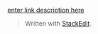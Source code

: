 [enter link description here](https://www.youtube.com/watch?v=qOvlaIsRgXU)


> Written with [StackEdit](https://stackedit.io/).
<!--stackedit_data:
eyJoaXN0b3J5IjpbLTEyMDA3OTA2NzZdfQ==
-->